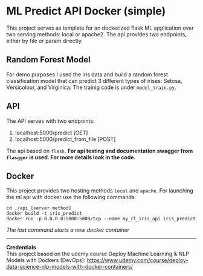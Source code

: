 # ML Predict API Docker (simple)

This project serves as template for an dockerized flask ML application over two serving methods: local or apache2. The api provides two endpoints, either by file or param directly.

## Random Forest Model
For demo purposes I used the iris data and build a random forest classification model that can predict 3 different types of irises: Setosa, Versicolour, and Virginica. The trainig code is under `model_train.py`.

## API
The API serves with two endpoints:
 1. localhost:5000/predict [GET]
 2. localhost:5000/predict_from_file [POST]

The api based on `flask`. **For api testing and documentation swagger from `flasgger` is used. For more details look in the code.**

## Docker
This project provides two hosting methods `local` and `apache`. For launching the ml api with docker use the following commands:

 `cd ./api_[server method]`  
 `docker build -t iris_predict`   
 `docker run -p 0.0.0.0:5000:5000/tcp --name my_rl_iris_api iris_predict`    

*The last command starts a new docker container*


***
**Credentials**  
This project based on the udemy course Deploy Machine Learning & NLP Models with Dockers (DevOps): https://www.udemy.com/course/deploy-data-science-nlp-models-with-docker-containers/
